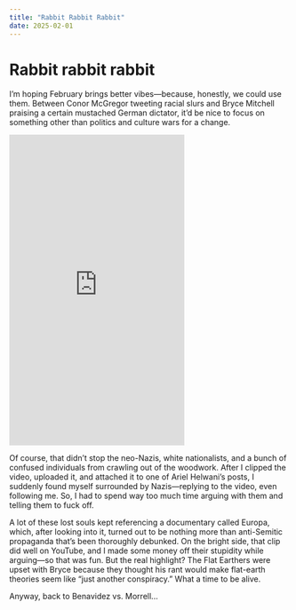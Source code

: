 ```yaml
---
title: "Rabbit Rabbit Rabbit"
date: 2025-02-01
---
```


# Rabbit rabbit rabbit

I’m hoping February brings better vibes—because, honestly, we could use them. Between Conor McGregor tweeting racial slurs and Bryce Mitchell praising a certain mustached German dictator, it’d be nice to focus on something other than politics and culture wars for a change.

<iframe width="315" height="560"
src="https://www.youtube.com/embed/TtEl763sdc0"
title="YouTube video player"
frameborder="0"
allow="accelerometer; autoplay; clipboard-write; encrypted-media; gyroscope; picture-in-picture; web-share"
allowfullscreen></iframe>

Of course, that didn’t stop the neo-Nazis, white nationalists, and a bunch of confused individuals from crawling out of the woodwork. After I clipped the video, uploaded it, and attached it to one of Ariel Helwani’s posts, I suddenly found myself surrounded by Nazis—replying to the video, even following me. So, I had to spend way too much time arguing with them and telling them to fuck off.

A lot of these lost souls kept referencing a documentary called Europa, which, after looking into it, turned out to be nothing more than anti-Semitic propaganda that’s been thoroughly debunked. On the bright side, that clip did well on YouTube, and I made some money off their stupidity while arguing—so that was fun. But the real highlight? The Flat Earthers were upset with Bryce because they thought his rant would make flat-earth theories seem like “just another conspiracy.” What a time to be alive.

Anyway, back to Benavidez vs. Morrell...



